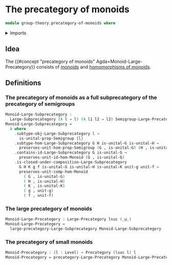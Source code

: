 # The precategory of monoids

```agda
module group-theory.precategory-of-monoids where
```

<details><summary>Imports</summary>

```agda
open import category-theory.large-precategories
open import category-theory.large-subprecategories
open import category-theory.precategories

open import foundation.dependent-pair-types
open import foundation.strictly-involutive-identity-types
open import foundation.universe-levels

open import group-theory.homomorphisms-monoids
open import group-theory.monoids
open import group-theory.precategory-of-semigroups
```

</details>

## Idea

The {{#concept "precategory of monoids" Agda=Monoid-Large-Precategory}} consists
of [monoids](group-theory.monoids.md) and
[homomorphisms of monoids](group-theory.homomorphisms-monoids.md).

## Definitions

### The precategory of monoids as a full subprecategory of the precategory of semigroups

```agda
Monoid-Large-Subprecategory :
  Large-Subprecategory (λ l → l) (λ l1 l2 → l2) Semigroup-Large-Precategory
Monoid-Large-Subprecategory =
  λ where
    .subtype-obj-Large-Subprecategory l →
      is-unital-prop-Semigroup {l}
    .subtype-hom-Large-Subprecategory G H is-unital-G is-unital-H →
      preserves-unit-hom-prop-Semigroup (G , is-unital-G) (H , is-unital-H)
    .contains-id-Large-Subprecategory G is-unital-G →
      preserves-unit-id-hom-Monoid (G , is-unital-G)
    .is-closed-under-composition-Large-Subprecategory
      G H K g f is-unital-G is-unital-H is-unital-K unit-g unit-f →
      preserves-unit-comp-hom-Monoid
        ( G , is-unital-G)
        ( H , is-unital-H)
        ( K , is-unital-K)
        ( g , unit-g)
        ( f , unit-f)
```

### The large precategory of monoids

```agda
Monoid-Large-Precategory : Large-Precategory lsuc (_⊔_)
Monoid-Large-Precategory =
  large-precategory-Large-Subprecategory Monoid-Large-Subprecategory
```

### The precategory of small monoids

```agda
Monoid-Precategory : (l : Level) → Precategory (lsuc l) l
Monoid-Precategory = precategory-Large-Precategory Monoid-Large-Precategory
```

